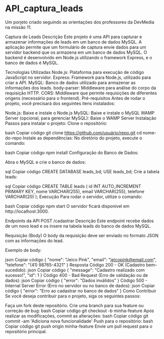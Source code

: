 # API_captura_leads

Um porjeto criado seguindo as orientações dos professores da DevMedia na missão 11.

Captura de Leads
Descrição
Este projeto é uma API para capturar e armazenar informações de leads em um banco de dados MySQL. A aplicação permite que um formulário de captura envie dados para um servidor backend que os armazena em um banco de dados MySQL. O backend é desenvolvido em Node.js utilizando o framework Express, e o banco de dados é MySQL.

Tecnologias Utilizadas
Node.js: Plataforma para execução de código JavaScript no servidor.
Express: Framework para Node.js, utilizado para criar a API.
MySQL: Banco de dados utilizado para armazenar as informações dos leads.
body-parser: Middleware para análise do corpo da requisição HTTP.
CORS: Middleware que permite requisições de diferentes origens (necessário para o frontend).
Pré-requisitos
Antes de rodar o projeto, você precisará dos seguintes itens instalados:

Node.js: Baixe e instale o Node.js
MySQL: Baixe e instale o MySQL
WAMP Server (opcional, para gerenciar MySQL): Baixe o WAMP Server
Instalação
Passos para instalar o projeto:
Clone o repositório:

bash
Copiar código
git clone https://github.com/usuário/repo.git
cd nome-do-repo
Instale as dependências: No diretório do projeto, execute o comando:

bash
Copiar código
npm install
Configuração do Banco de Dados:

Abra o MySQL e crie o banco de dados:

sql
Copiar código
CREATE DATABASE leads_bd;
USE leads_bd;
Crie a tabela leads:

sql
Copiar código
CREATE TABLE leads (
    id INT AUTO_INCREMENT PRIMARY KEY,
    nome VARCHAR(255),
    email VARCHAR(255),
    telefone VARCHAR(20)
);
Execução
Para rodar o servidor, utilize o comando:

bash
Copiar código
npm start
O servidor ficará disponível em http://localhost:3000.

Endpoints da API
POST /cadastrar
Descrição
Este endpoint recebe dados de um novo lead e os insere na tabela leads do banco de dados MySQL.

Requisição (Body)
O body da requisição deve ser enviado no formato JSON com as informações do lead.

Exemplo de body:

json
Copiar código
{
    "nome": "Jeico Pink",
    "email": "jeicopink@email.com",
    "telefone": "(41) 98765-4321"
}
Resposta
Código 200 - OK (Cadastro bem-sucedido):
json
Copiar código
{
    "message": "Cadastro realizado com sucesso!",
    "id": 1
}
Código 400 - Bad Request (Erro de validação ou de dados):
json
Copiar código
{
    "error": "Dados inválidos"
}
Código 500 - Internal Server Error (Erro no servidor ou no banco de dados):
json
Copiar código
{
    "error": "Erro ao cadastrar no banco de dados"
}
Como Contribuir
Se você deseja contribuir para o projeto, siga os seguintes passos:

Faça um fork deste repositório.
Crie uma branch para sua feature ou correção de bug:
bash
Copiar código
git checkout -b minha-feature
Após realizar as modificações, commit as alterações:
bash
Copiar código
git commit -am 'Adiciona nova funcionalidade'
Push para o repositório:
bash
Copiar código
git push origin minha-feature
Envie um pull request para o repositório principal.
